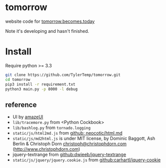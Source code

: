 # tomorrow

website code for [tomorrow.becomes.today](http://tomorrow.becomes.today)

Note it's developing and hasn't finished.

# Install

Require python >= 3.3

```bash
git clone https://github.com/TylerTemp/tomorrow.git
cd tomorrow
pip3 install -r requirement.txt
python3 main.py -p 8000 -l debug
```

## reference
* UI by [amazeUI](http://amazeui.org/)
* `lib/tracemore.py` from &#60;Python Cockbook&#62;
* `lib/bashlog.py` from `tornado.logging`
* `static/js/html2md.js` from [github: neocotic/html.md](https://github.com/neocotic/html.md)
* `static/js/md2html.js` is under MIT license, by Dominic Baggott, Ash Berlin & Christoph Dorn <christoph@christophdorn.com> (http://www.christophdorn.com)
* jquery-textrange from [github:dwieeb/jquery-textrange](https://github.com/dwieeb/jquery-textrange)
* `static/js/jquery/jquery.cookie.js` from [github:carhartl/jquery-cookie](https://github.com/carhartl/jquery-cookie)
